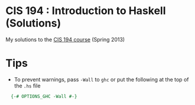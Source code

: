 # CIS 194 : Introduction to Haskell (Solutions)

My solutions to the [CIS 194 course](https://www.seas.upenn.edu/~cis1940/spring13/lectures.html "Introduction to Haskell") (Spring 2013)

# Tips

- To prevent warnings, pass `-Wall` to `ghc` or put the following at the top of the `.hs` file

``` haskell
  {-# OPTIONS_GHC -Wall #-}
```

